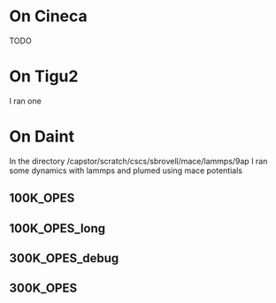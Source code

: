 # On Cineca

TODO

# On Tigu2

I ran one 

# On Daint

In the directory /capstor/scratch/cscs/sbrovell/mace/lammps/9ap I ran some dynamics with lammps and plumed using mace potentials

## 100K_OPES

## 100K_OPES_long

## 300K_OPES_debug

## 300K_OPES